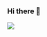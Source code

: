 ### Hi there 👋

<img align="center" src="https://github-readme-stats.vercel.app/api/<top-langs>/?username=<waigwamacha>&theme=<THEME_NAME>" />

<!--
**waigwamacha/waigwamacha** is a ✨ _special_ ✨ repository because its `README.md` (this file) appears on your GitHub profile.

Here are some ideas to get you started:

- 🔭 I’m currently working on ...
- 🌱 I’m currently learning ...
- 👯 I’m looking to collaborate on ...
- 🤔 I’m looking for help with ...
- 💬 Ask me about ...
- 📫 How to reach me: ...
- 😄 Pronouns: ...
- ⚡ Fun fact: ...
-->
